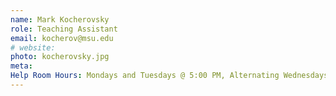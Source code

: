 ```yaml
---
name: Mark Kocherovsky
role: Teaching Assistant
email: kocherov@msu.edu
# website:
photo: kocherovsky.jpg
meta:
Help Room Hours: Mondays and Tuesdays @ 5:00 PM, Alternating Wednesdays @ 4:00 PM
---
```


<!-- [Schedule an appointment](#){: .btn .btn-outline } -->
